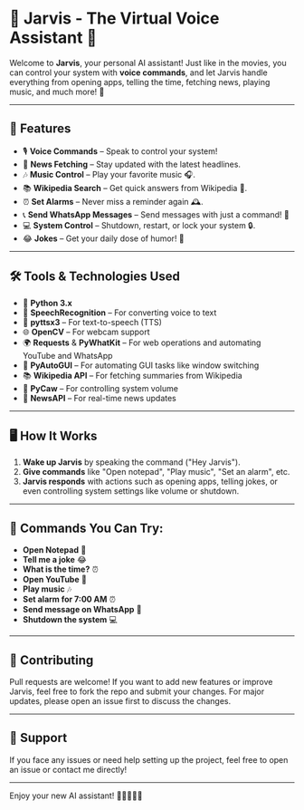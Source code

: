 # 🤖 Jarvis - The Virtual Voice Assistant 🚀

Welcome to **Jarvis**, your personal AI assistant! Just like in the movies, you can control your system with **voice commands**, and let Jarvis handle everything from opening apps, telling the time, fetching news, playing music, and much more! 🙌

---

## 🌟 Features

- 🎙 **Voice Commands** – Speak to control your system!
- 📰 **News Fetching** – Stay updated with the latest headlines.
- 🎶 **Music Control** – Play your favorite music 🎧.
- 📚 **Wikipedia Search** – Get quick answers from Wikipedia 🧠.
- ⏰ **Set Alarms** – Never miss a reminder again 🕰️.
- 📞 **Send WhatsApp Messages** – Send messages with just a command! 📱
- 💻 **System Control** – Shutdown, restart, or lock your system 🔒.
- 😂 **Jokes** – Get your daily dose of humor! 🤣

---

## 🛠️ Tools & Technologies Used

- 🐍 **Python 3.x**
- 🎤 **SpeechRecognition** – For converting voice to text
- 🧠 **pyttsx3** – For text-to-speech (TTS)
- 🌐 **OpenCV** – For webcam support
- 🌍 **Requests** & **PyWhatKit** – For web operations and automating YouTube and WhatsApp
- 🧩 **PyAutoGUI** – For automating GUI tasks like window switching
- 📚 **Wikipedia API** – For fetching summaries from Wikipedia
- 📱 **PyCaw** – For controlling system volume
- 📰 **NewsAPI** – For real-time news updates

---

## 🖥️ How It Works

1. **Wake up Jarvis** by speaking the command ("Hey Jarvis").
2. **Give commands** like "Open notepad", "Play music", "Set an alarm", etc.
3. **Jarvis responds** with actions such as opening apps, telling jokes, or even controlling system settings like volume or shutdown.

---

## 📑 Commands You Can Try:

- **Open Notepad** 📝
- **Tell me a joke** 😂
- **What is the time?** ⏰
- **Open YouTube** 🎥
- **Play music** 🎶
- **Set alarm for 7:00 AM** ⏰
- **Send message on WhatsApp** 📱
- **Shutdown the system** 💻

---

## 🤝 Contributing

Pull requests are welcome! If you want to add new features or improve Jarvis, feel free to fork the repo and submit your changes. For major updates, please open an issue first to discuss the changes.

---

## 💬 Support

If you face any issues or need help setting up the project, feel free to open an issue or contact me directly!

---

Enjoy your new AI assistant! 🚀👨‍💻👩‍💻
